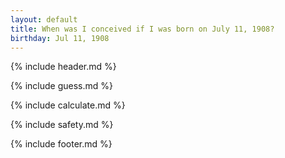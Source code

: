 ```yaml
---
layout: default
title: When was I conceived if I was born on July 11, 1908?
birthday: Jul 11, 1908
---
```


{% include header.md %}

{% include guess.md %}

{% include calculate.md %}

{% include safety.md %}

{% include footer.md %}




